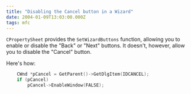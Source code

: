 ```yaml
---
title: "Disabling the Cancel button in a Wizard"
date: 2004-01-09T13:03:00.000Z
tags: mfc
---
```

`CPropertySheet` provides the `SetWizardButtons` function, allowing you to enable or disable the "Back" or "Next" buttons. It doesn't, however, allow you to disable the "Cancel" button.

Here's how:

```c++
    CWnd *pCancel = GetParent()->GetDlgItem(IDCANCEL);
    if (pCancel)
    	pCancel->EnableWindow(FALSE);
```
